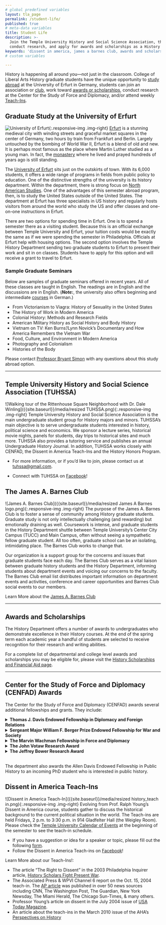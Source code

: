 ```yaml
---
# global predefined variables
layout: tla_page
permalink: /student-life/
published: true
# meta-data variables
title: Student Life
description: >-
  Join the Temple University History and Social Science Association, the James A. Barnes Club, attend Teach-ins,
  conduct research, and apply for awards and scholarships as a History student at Temple University’s College of Liberal Arts.
keywords: 'dissent in america, james a barnes club, awards and scholarships'
# custom variables

---
```

History is happening all around you—not just in the classroom. College of Liberal Arts History graduate students have the unique opportunity to [study abroad](graduate-study-at-the-university-of-erfurt) at the University of Erfurt in Germany, students can join an association or [club](#the-james-a-barnes-club), work toward [awards or scholarships](#awards-and-scholarships), conduct research at the Center for the Study of Force and Diplomacy, and/or attend weekly [Teach-Ins](#dissent-in-america-teach-ins). 

## Graduate Study at the University of Erfurt
![University of Erfurt]({{site.baseurl}}/media/resizederfurt.jpg){:.responsive-img .img-right}
[Erfurt](https://www.thecrazytourist.com/15-best-things-erfurt-germany/) is a stunning medieval city with winding streets and graceful market squares in the center of Germany, two hours by train from Frankfurt and Berlin. Largely untouched by the bombing of World War II, Erfurt is a blend of old and new. It is perhaps most famous as the place where Martin Luther studied as a young man. In fact, the [monastery](https://europeforvisitors.com/germany/erfurt/erfurt-augustinerkloster.htm) where he lived and prayed hundreds of years ago is still standing.

The [University of Erfurt](https://www.uni-erfurt.de/en/university-of-erfurt/) sits just on the outskirts of town. With its 6,000 students, it offers a wide range of programs in fields from public policy to education. One of the distinctive strengths of the university is its history department. Within the department, there is strong focus on [North American Studies](https://www.uni-erfurt.de/en/philosophische-fakultaet/seminare-professuren/historisches-seminar/professuren/north-american-history). One of the advantages of this semester abroad program, then, is to study the United States outside of the United States. The department at Erfurt has three specialists in US history and regularly hosts visitors from around the world who study the US and offer classes and one-on-one instructions in Erfurt.  

There are two options for spending time in Erfurt. One is to spend a semester there as a visiting student. Because this is an official exchange between Temple University and Erfurt, your tuition costs would be exactly the same as if we were spending the semester in Philadelphia. Officials at Erfurt help with housing options. The second option involves the Temple History Department sending two graduate students to Erfurt to present their work and sit in on classes. Students have to apply for this option and will receive a grant to travel to Erfurt.

### Sample Graduate Seminars
Below are samples of graduate seminars offered in recent years. All of these classes are taught in English. The readings are in English and the discussions are in English. (_**Note:**_, the university also offers beginning and intermediate [courses](https://www.uni-erfurt.de/en/studies/course-offerings/bachelor/german-studies) in German.)  

- From Victorianism to Viagra: History of Sexuality in the United States
- The History of Work in Modern America
- Colonial History: Methods and Research Fields
- American Military History as Social History and Body History
- Vietnam on TV: Ken Burns’/Lynn Novick’s Documentary and How America Remembers the Vietnam War
- Food, Culture, and Environment in Modern America
- Photography and Colonialism
- Histories of the Body

Please contact [Professor Bryant Simon](mailto:brysimon@temple.edu) with any questions about this study abroad option.  

___

## Temple University History and Social Science Association (TUHSSA)
![Walking tour of the Rittenhouse Square Neighborhood with Dr. Dale Winling]({{site.baseurl}}/media/resized TUHSSA.png){:.responsive-img .img-right}
Temple University History and Social Science Association is the main undergraduate student group for History majors and minors. TUHSSA’s main objective is to serve undergraduate students interested in history, political science and economics. We sponsor a lecture series, historical movie nights, panels for students, day trips to historical sites and much more. TUHSSA also provides a tutoring service and publishes an annual Undergraduate History Journal. In addition, TUHSSA works closely with CENFAD, the Dissent in America Teach-Ins and the History Honors Program.

- For more information, or if you’d like to join, please contact us at [tuhssa@gmail.com](mailto:tuhssa@gmail.com). 

- Connect with TUHSSA on [Facebook](http://www.facebook.com/group.php?gid=72543762899)! 

## The James A. Barnes Club
![James A. Barnes Club]({{site.baseurl}}/media/resized James A Barnes logo.png){:.responsive-img .img-right}
The purpose of the James A. Barnes Club is to foster a sense of community among History graduate students. Graduate study is not only intellectually challenging (and rewarding) but emotionally draining as well. Coursework is intense, and graduate students in the History Department shuttle between Temple University’s Center City Campus (TUCC) and Main Campus, often without seeing a sympathetic fellow graduate student. All too often, graduate school can be an isolating, intimidating place. The Barnes Club works to change that.

Our organization is a support group for the concerns and issues that graduate students face each day. The Barnes Club serves as a vital liaison between graduate history students and the History Department, informing students about department events and voicing our concerns to the faculty. The Barnes Club email list distributes important information on department events and activities, conference and career opportunities and Barnes Club social events to our members.

Learn More about the [James A. Barnes Club](https://sites.temple.edu/barnesclub/)

___

## Awards and Scholarships
The History Department offers a number of awards to undergraduates who demonstrate excellence in their History courses. At the end of the spring term each academic year a handful of students are selected to receive recognition for their research and writing abilities.

For a complete list of departmental and college level awards and scholarships you may be eligible for, please visit the [History Scholarships and Financial Aid page](https://www.temple.edu/academics/degree-programs/history-major-la-hist-ba/cla-history-ba-scholarships).

___

## Center for the Study of Force and Diplomacy (CENFAD) Awards
The Center for the Study of Force and Diplomacy (CENFAD) awards several additional fellowships and grants. They include:

<details>
  <summary><strong>Thomas J. Davis Endowed Fellowship in Diplomacy and Foreign Relations</strong></summary>
<p>This fellowship is made possible by the generosity of Todd Davis, who received his Ph.D. in History from Temple in 2002 and served as the first graduate assistant for development for the Center for the Study of Diplomacy (CENFAD). Todd named the fellowship after his father, a decorated first lieutenant in the U.S. Army who was killed in action during the Vietnam War. Responsibilities will be dedicated to advancing the Center for the Study of Force and Diplomacy. In this capacity, you will also be expected to assist in the publication of CENFAD’s newsletter, Strategic Visions, help publicize lectures and symposia, administer CENFAD’s website, coordinate CENFAD colloquia and other events, and contribute in parallel ways. As is the case with a conventional assistantship, you will not be expected to work more than 20 hours per week. The fellowship includes a stipend — at least $2,000. Students should apply to Dr. Alan McPherson by December 15 for a fellowship for the next academic year. Please include an updated CV, a letter of recommendation from anybody that may attest to your relevant abilities and qualifications, and a 1-2 page statement on your abilities to successfully serve in this role.</p>
</details>

<details>
  <summary><strong>Sergeant Major William F. Berger Prize Endowed Fellowship for War and Society</strong></summary>
<p>Responsibilities will be dedicated to advancing the History Department’s concentration in War, Empire, and Society, primarily as a teaching assistant in the course War and Peace, if it is being offered. As is the case with a conventional assistantship, awardees will not be expected to work more than 20 hours per week. The prize includes a stipend of at least $2,000. Continuing students apply to the Director of Graduate Studies by December 15 for a fellowship for the next academic year. Please include an updated CV, a letter of recommendation from anybody that may attest to your relevant abilities and qualifications, and a 1-2 page statement on your abilities to successfully serve in this role.</p>
</details>

<details>
  <summary><strong>The Marvin Wachman Fellowship in Force and Diplomacy</strong></summary>
<p>To be awarded to a Temple University graduate student in the history of U.S. foreign relations.</p>
</details>

<details>
  <summary><strong>The John Votaw Research Award</strong></summary>
<p>Endowed research award for Temple University graduate students of diplomatic and military history, with preference going to military history. Direct questions or applications should apply to Dr. Alan McPherson. The deadline is October 1.</p>
</details>

<details>
  <summary><strong>The Jeffrey Bower Research Award</strong></summary>
<p>Awarded to a Temple University graduate student of military or diplomatic history. Preference is given to students who incorporate a study of technology into their work. Direct questions or applications should contact Dr. Alan McPherson. The deadline for spring awards is October 1.</p>
</details>

<br>The department also awards the Allen Davis Endowed Fellowship in Public History to an incoming PhD student who is interested in public history.<br>

## Dissent in America Teach-Ins
![Dissent in America Teach-In]({{site.baseurl}}/media/resized history_teach in.png){:.responsive-img .img-right}
Evolving from Prof. Ralph Young’s Dissent in America course, students gather to discuss the historical background to the current political situation in the world. The Teach-ins are held Fridays, 2 p.m. to 3:30 p.m. in 914 Gladfelter Hall (the Weigley Room). Please check the [Temple University Calendar of Events](https://events.temple.edu/department/college-of-liberal-arts) at the beginning of the semester to see the teach-in schedule.
- If you have a suggestion or idea for a speaker or topic, please fill out the following [form](https://form.jotform.com/81094750388161).
- Follow the Dissent in America Teach-ins on [Facebook](https://www.facebook.com/pages/Dissent-in-America-Teach-in/1409419602625923)! 

Learn More about our Teach-Ins!:
- The article “The Right to Dissent” in the 2003 Philadelphia Inquirer article, [History Scholars Fight Present War](http://www.peace.ca/professorsrally.htm).
- The Associated Press & WPVI Channel 6 report on the Oct. 15, 2004 teach-in. The [AP article](https://liberalarts.temple.edu/sites/liberalarts/files/Veteran%20earns%20dissenters.pdf) was published in over 50 news sources including CNN, The Washington Post, The Guardian, New York Newsday, The Miami Herald, The Chicago Sun-Times, & many others.
- Professor Young’s article on dissent in the July 2004 issue of [USA Today Magazine](https://liberalarts.temple.edu/sites/liberalarts/files/DISSENT.pdf).
- An article about the teach-ins in the March 2010 issue of the AHA’s [Perspectives on History](https://www.historians.org/publications-and-directories/perspectives-on-history/march-2010/teaching-history-sixties-style-at-temple-university)
